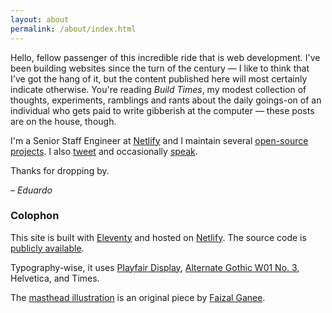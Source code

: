 ```yaml
---
layout: about
permalink: /about/index.html
---
```


Hello, fellow passenger of this incredible ride that is web development. I've been building websites since the turn of the century — I like to think that I've got the hang of it, but the content published here will most certainly indicate otherwise. You're reading *Build Times*, my modest collection of thoughts, experiments, ramblings and rants about the daily goings-on of an individual who gets paid to write gibberish at the computer — these posts are on the house, though.

I'm a Senior Staff Engineer at [Netlify](https://netlify.com) and I maintain several [open-source projects](https://github.com/eduardoboucas). I also [tweet](https://twitter.com/eduardoboucas) and occasionally [speak](https://speakerdeck.com/eduardoboucas).

Thanks for dropping by. <!--tomb-->

*– Eduardo*

### Colophon

This site is built with [Eleventy](https://11ty.dev) and hosted on [Netlify](https://netlify.com). The source code is [publicly available](https://github.com/eduardoboucas/buildtimes).

Typography-wise, it uses [Playfair Display](https://fonts.google.com/specimen/Playfair+Display), [Alternate Gothic W01 No. 3](https://www.onlinewebfonts.com/package/AlternateGothicW01-No3), Helvetica, and Times.

The [masthead illustration](/assets/images/masthead-logo-large.png) is an original piece by [Faizal Ganee](https://dribbble.com/fzlx_id).
